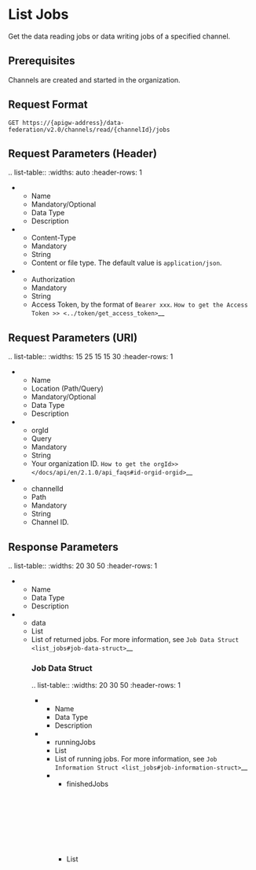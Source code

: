 # List Jobs

Get the data reading jobs or data writing jobs of a specified channel.

## Prerequisites

Channels are created and started in the organization.

## Request Format

```
GET https://{apigw-address}/data-federation/v2.0/channels/read/{channelId}/jobs
```

## Request Parameters (Header)

.. list-table::
   :widths: auto
   :header-rows: 1

   * - Name
     - Mandatory/Optional
     - Data Type
     - Description
   * - Content-Type
     - Mandatory
     - String
     - Content or file type. The default value is `application/json`.
   * - Authorization
     - Mandatory
     - String
     - Access Token, by the format of `Bearer xxx`. `How to get the Access Token >> <../token/get_access_token>`__


## Request Parameters (URI)

.. list-table::
   :widths: 15 25 15 15 30
   :header-rows: 1

   * - Name
     - Location (Path/Query)
     - Mandatory/Optional
     - Data Type
     - Description
   * - orgId
     - Query
     - Mandatory
     - String
     - Your organization ID. `How to get the orgId>> </docs/api/en/2.1.0/api_faqs#id-orgid-orgid>`__
   * - channelId
     - Path
     - Mandatory
     - String
     - Channel ID.

## Response Parameters

.. list-table::
   :widths: 20 30 50
   :header-rows: 1

   * - Name
     - Data Type
     - Description
   * - data
     - List<Object>
     - List of returned jobs. For more information, see `Job Data Struct <list_jobs#job-data-struct>`__

### Job Data Struct

.. list-table::
   :widths: 20 30 50
   :header-rows: 1

   * - Name
     - Data Type
     - Description
   * - runningJobs
     - List<Object>
     - List of running jobs. For more information, see `Job Information Struct <list_jobs#job-information-struct>`__
   * - finishedJobs
     - List<Object>
     - List of finished jobs. For more information, see `Job Information Struct <list_jobs#job-information-struct>`__


#### Jon Information Struct

.. list-table::
   :widths: 20 30 50
   :header-rows: 1

   * - Name
     - Data Type
     - Description
   * - jobId
     - String
     - Job ID.
   * - sqlQuery
     - String
     - SQL query for getting data from storage systems.
   * - state
     - String
     - Data querying state. State values can be Failed, Canceled, or Succeeded.
   * - requestTime
     - String
     - Time when the job is submitted.
   * - duration
     - String
     - Running duration of the job.
   * - startTime
     - String
     - Time when the job started.
   * - endTime
     - String
     - Time when the job finished.


## Error Code


## Sample

### Request Sample
```
url: https://{apigw-address}/data-federation/v2.0/channels/read/{channelId}/jobs&orgId={}

method: GET
```

### Return Sample

```json
{
   "msg": "OK",
   "code": 0,
   "data": {
   "runningJobs": null,
   "finishedJobs": [
       {
         "jobId": "2131ceb9-c00d-d42d-33db-c21002b97d16",
         "sqlQuery": "show schemas",
         "state": "Succeeded",
         "requestTime": "05/27/2020 09:22:13",
         "duration": "1.871 sec",
         "startTime": 1590571333699,
         "endTime": 1590571335570
       }]
    }
 }
```

## Java SDK Sample

```java
import com.alibaba.fastjson.JSONObject;
import com.envision.apim.poseidon.config.PConfig;
import com.envision.apim.poseidon.core.Poseidon;
import com.envision.apim.poseidon.request.PoseidonRequest;
import com.google.common.net.HttpHeaders;
import org.apache.commons.codec.binary.Hex;
import org.junit.Test;

import java.nio.charset.StandardCharsets;
import java.security.MessageDigest;
import java.security.NoSuchAlgorithmException;

public class Sample {

  private static String accessKey = "AccessKey of your APP";
  private static String secretKey = "SecretKey of your APP";
  private static String orgId = "yourOrgId";
  private static String channelId = "yourChannelId";
  private static String url = "https://{domain_url}";
  private static String token = "";

    private static class Request extends PoseidonRequest {

        public void setQueryParam(String key, Object value) {
            queryEncodeParams().put(key, value);
        }

        public void setMethod(String method) {
            this.method = method;
        }

        public void setBodyParams(String key, Object value) {
            bodyParams().put(key, value);
        }

        private String method;

        @Override
        public String baseUri() {
            return "";
        }

        @Override
        public String method() {
            return method;
        }
    }

    public static String getToken() {
        Request request = new Request();
        request.setMethod("POST");
        long timestamp = System.currentTimeMillis();
        String temp = accessKey + timestamp + secretKey;
        request.bodyParams().put("encryption", string2Sha256(temp).toLowerCase());
        request.bodyParams().put("timestamp", timestamp);
        request.bodyParams().put("appKey", accessKey);
        try {
            JSONObject response = Poseidon.config(PConfig.init().appKey(accessKey).appSecret(secretKey).debug())
                    .url(url + "/apim-token-service/v2.0/token/get")
                    .getResponse(request, JSONObject.class);
            return response.getJSONObject("data").getString("accessToken");
        } catch (Exception e) {
            e.printStackTrace();
        }
        return null;
    }

    private static String string2Sha256(String str) {
        MessageDigest messageDigest;
        String encodeStr = "";
        try {
            messageDigest = MessageDigest.getInstance("SHA-256");
            byte[] hash = messageDigest.digest(str.getBytes(StandardCharsets.UTF_8));
            encodeStr = Hex.encodeHexString(hash);
        } catch (NoSuchAlgorithmException e) {

        }
        return encodeStr;
    }

    @Test
    public void ListJobs() {
        token = getToken();
        Request request = new Request();
        request.setQueryParam("orgId", orgId);
        request.setMethod("GET");
        request.headerParams().put(HttpHeaders.AUTHORIZATION, "Bearer " + token);
        request.headerParams().put(HttpHeaders.CONTENT_TYPE, "application/json");
        try {
            JSONObject response = Poseidon.config(PConfig.init().appKey(accessKey).appSecret(secretKey))
                    .url(url + "/data-federation/v2.0/channels/read/" + channelId + "/jobs")
                    .getResponse(request, JSONObject.class);
            System.out.println(response);
        } catch (Exception e) {
            e.printStackTrace();
        }
    }
}
```
